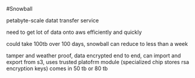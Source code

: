 #Snowball

petabyte-scale datat transfer service

need to get lot of data onto aws efficiently and quickly

could take 100tb over 100 days, snowball can reduce to less than a week

tamper and weather proof, data encrypted end to end, can import and export from s3, uses trusted platofrm module (specialized chip stores rsa encryption keys)
comes in 50 tb or 80 tb
